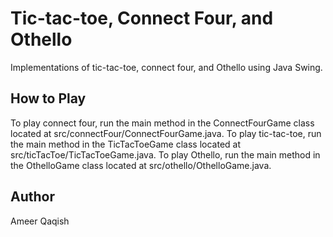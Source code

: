 # Tic-tac-toe, Connect Four, and Othello

Implementations of tic-tac-toe, connect four, and Othello using Java Swing.

## How to Play

To play connect four, run the main method in the ConnectFourGame class located at src/connectFour/ConnectFourGame.java. To play tic-tac-toe, run the main method in the TicTacToeGame class located at src/ticTacToe/TicTacToeGame.java. To play Othello, run the main method in the OthelloGame class located at src/othello/OthelloGame.java.

## Author

Ameer Qaqish
